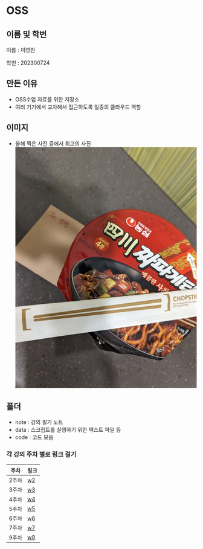 # OSS
## 이름 및 학번
이름 : 이영찬

학번 : 202300724

## 만든 이유
* OSS수업 자료를 위한 저장소
* 여러 기기에서 교차해서 접근하도록 일종의 클라우드 역할

## 이미지 
* 올해 찍은 사진 중에서 최고의 사진
![Alt text](IMG_0002.jpeg)

## 폴더
* note : 강의 필기 노트
* data : 스크립트를 실행하기 위한 택스트 파일 등
* code : 코드 모음

### 각 강의 주차 별로 링크 걸기
|주차|링크|
|---|---|
|2주차|[w2](Note/w2.md)|
|3주차|[w3](Note/w3.md)|
|4주차|[w4](Note/w4.md)|
|5주차|[w5](Note/w5.md)|
|6주차|[w6](Note/w6.md)|
|7주차|[w7](Note/w7.md)|
|9주차|[w9](Note/w9.md)|